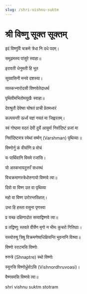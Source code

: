 ```yaml
---
slug: /shri-vishnu-suktm
---
```


# श्री विष्णु सूक्त सूक्तम्

इदं विष्णुर्वि चक्रमे त्रेधा नि दधे पदम्।

समूढमस्य पांसुरे स्वाहा॥

इरावती धेनुमती हि भूत

सूयवसिनी मनवे दशस्या।

व्यस्कभ्नारोदसी विष्णवेतेदाधर्थ

पृथिवीमभितोमयूखैः स्वाहा॥

देवश्रुतौ देवेष्वा घोषतं प्राची प्रेतमध्वरं

कल्पयन्ती ऊर्ध्वं यज्ञं नयतं मा जिह्वरतम्।

स्वं गोष्ठमा वदतं देवी दुर्ये आयुर्मा निर्वादिष्टं प्रजां मा

निर्वादिष्टमत्र रमेथां वर्ष्मन् (Varshman) पृथिव्याः॥

विष्णोर्नु कं वीर्याणि प्र वोचं

यः पार्थिवानि विममे रजांसि।

यो अस्कभायदुत्तरँ सधस्थं

विचक्रमाणस्त्रेधोरुगायो विष्णवे त्वा॥

दिवो वा विष्ण उत वा पृथिव्या

महो वा विष्ण उरोरन्तरिक्षात्।

उभा हि हस्ता वसुना पृणस्वा

प्र यच्छ दक्षिणादोत सव्याद्विष्णवे त्वा॥

प्र तद्विष्णुः स्तवते वीर्येण मृगो न भीमः कुचरो गिरिष्ठाः।

यस्योरुषु त्रिषु विक्रमणेष्वधिक्षियन्ति भुवनानि विश्र्वा॥

विष्णो रराटमसि विष्णोः

श्नप्त्रे (Shnaptre) स्थो विष्णोः

स्यूनसि विष्णोर्ध्रुवोऽसि (Vishnordhruvoasi)।

वैष्णवमसि विष्णवे त्वा॥

<span class='index-text'> shri vishnu suktm stotram </span>